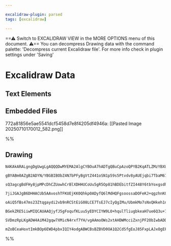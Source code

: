 ```yaml
---

excalidraw-plugin: parsed
tags: [excalidraw]

---
```

==⚠  Switch to EXCALIDRAW VIEW in the MORE OPTIONS menu of this document. ⚠== You can decompress Drawing data with the command palette: 'Decompress current Excalidraw file'. For more info check in plugin settings under 'Saving'


# Excalidraw Data
## Text Elements
## Embedded Files
772a81856e5ae5541dcf5458d7e8f4205df4946a: [[Pasted Image 20250710170012_582.png]]

%%
## Drawing
```compressed-json
N4KAkARALgngDgUwgLgAQQQDwMYEMA2AlgCYBOuA7hADTgQBuCpAzoQPYB2KqATLZMzYBXUtiRoIACyhQ4zZAHoFAc0JRJQgEYA6bGwC2CgF7N6hbEcK4OCtptbErHALRY8RMpWdx8Q1TdIEfARcZgRmBShcZQUebTiADho6IIR9BA4oZm4AbXAwUDAiiBJuCAApAAUAWQAtNmwAR2xNAFYAcQAxDlwASXLsZig2AEVkoshYRDLCfWikfmLMbmdW

gBYABm0AZgB2ADYN/YBGBIBObZ4N7bPFyBgVtZ441oSN1p59s5Ptvdv8yAUEjqbi7TbaM67DYJXZ7BL7Ta7BJ3KQIQjKaTcNaXFHWZTBbgbFFDUhsADWCAAwmx8GxSGUoOQOMw4LhAplxsVNLhsGTlKShBxiNTafSJIzrCy2RkoJzIAAzQj4fAAZVgBIkgg8cogJPJCAA6sDJNw+ADdYz9WqYBr0FrSiiBRiOOFsmhjii2KzsGoHu6NkTzfzhHBe

sQ3agcgBdFHy8jpMPcDhCZUowhCrBlXDHHUCoUu5gR5Op81hBDEbitfZI448Y6tbYoxgsdhcND7JtMVicABynDE3GOuzO0M+9bTzAAIqkoOXuPKCGEUZphEKAKLBdKZIsp/AooRwYi4WcV927D6nWsbZ7HRvmogcMlJ3co2m8udoBf4JelqJQIQRhAiBCumyg6oqwSJhIuy7DwuAJKcVYIK0uDIesxzENg8rrK8xC7AgCTyk87zEERZxrPsuA6sw

7jiJGAJgB6DHHACUb5AAvoshTFKUEjKK0Qhkp0ADyfQ6lMdHQFgsoossaDOFeKJ+qgzhnK02hDqc54okCxAgv6KKSGiGKymgPCtLiHD4nRgYTBapIUiKdJlAAxMcCDue5OrcrywaCsKNLOeKTJSuyMnmhBqrqpJ9oVsSloUkaekmmZ8UOQg1q2rqNIOuaTqSAWEZMXZXo8r6g4BiifmhuGuQxhF8YIFBqDFnu5rpsQmYSLgPC5quxCFc+JZ2WWp6

oAiQ5fBs47ms23Ztqgaydi2vb9nRCStEiG08LCE7TsEJ7cIyQgIMu/UbmkMo7sNxQHkeh1nheCF1uZ3yvumT5oK1r4NBSY1fj+dmzpgpnoLmlAACrSWU4GcFAKqEEYdFXLGcOdLg+hKspxXFMDUAAIJEMoC0QME8rhXZzZQOYBCE+iJPDHAOp6JkuDpkwzXfeadLoumBBQyDMO4kIwwAErhIjdHHad97swAEsZmLuvErQceA9WQLgcBwGqx50dx0

BGekZRE5iiwMIQCAUAAQjyfJ5gFoqufKLuu5yEDYCIYW9LO+hqulTliugbkeaH7ue6Q3u+7bvkO4HDIhayYXh17Mo+2knRKlFNoxTlcX5B7qeZOnfsJYaxqmubEdR2k/tWtFZSxSnkdp77ovCM6rqDlXRdQCXwneuV/q2ZA1etxnaMY1j3cF2Pxe+50cMI0jpoj4XLfz2kAsE0TJNkxTo+9yXuukATkdsBQRm4GNXPFHPfe+2uQr4+fl8hGNEBsq

SVDmzRpLKgADW4AiM42gqw7XMicN4rxf7YH/vgAAmoOWs2xtAHDWMcciZxnjPF2ObIwbADDcG4pAegBATqEh2Bgus01NowlrBRY4awOI9w3g/NI7d/KDQkA7d2/ISDLzorfSA/DHZBVQCQiA1saQfxcpSM48j5GdE6DqcWygUxslcmuSc2jtHKIgCw2evc64UgHtTTg102rFDgIEMwwhmDtFIAIyWQ0rEKkauLDMTirLEPNBkXAmhghjWliibARA

mZoBCeaHoxtImkBOp6EWD4pbxIQIY4odgABWCBsBZBVD0OA1Q2CdSfgEoJ85FxpLAJxOgEFwjEPYiAdiQA==
```
%%